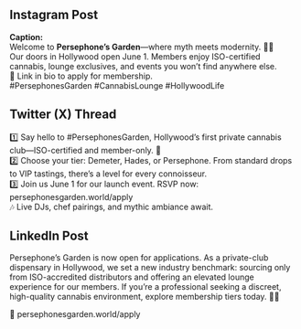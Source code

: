 ## Instagram Post

**Caption:**  
Welcome to **Persephone’s Garden**—where myth meets modernity. 🌿✨  
Our doors in Hollywood open June 1. Members enjoy ISO-certified cannabis, lounge exclusives, and events you won’t find anywhere else.  
🔗 Link in bio to apply for membership.  
#PersephonesGarden #CannabisLounge #HollywoodLife

## Twitter (X) Thread

1️⃣ Say hello to #PersephonesGarden, Hollywood’s first private cannabis club—ISO-certified and member-only. 🌱  
2️⃣ Choose your tier: Demeter, Hades, or Persephone. From standard drops to VIP tastings, there’s a level for every connoisseur.  
3️⃣ Join us June 1 for our launch event. RSVP now: persephonesgarden.world/apply  
🎶 Live DJs, chef pairings, and mythic ambiance await.  

## LinkedIn Post

Persephone’s Garden is now open for applications. As a private-club dispensary in Hollywood, we set a new industry benchmark: sourcing only from ISO-accredited distributors and offering an elevated lounge experience for our members. If you’re a professional seeking a discreet, high-quality cannabis environment, explore membership tiers today. 🌿🤝

🔗 persephonesgarden.world/apply